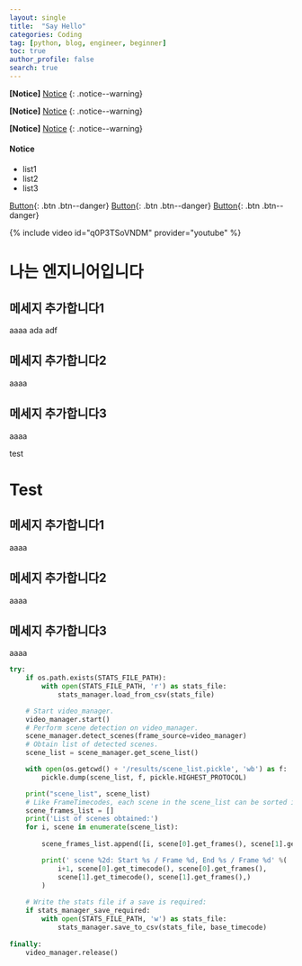 ```yaml
---
layout: single
title:  "Say Hello"
categories: Coding
tag: [python, blog, engineer, beginner]
toc: true
author_profile: false
search: true
---
```


**[Notice]** [Notice](https://teddylee777.github.io/)
{: .notice--warning}

**[Notice]** [Notice](https://teddylee777.github.io/)
{: .notice--warning}

**[Notice]** [Notice](https://teddylee777.github.io/)
{: .notice--warning}

<div class="notice--success">
<h4>Notice</h4>
<ul>
    <li>list1</li>
    <li>list2</li>
    <li>list3</li>

</ul>

</div>

[Button](https://google.com){: .btn .btn--danger}
[Button](https://google.com){: .btn .btn--danger}
[Button](https://google.com){: .btn .btn--danger}

{% include video id="q0P3TSoVNDM" provider="youtube" %}

# 나는 엔지니어입니다

## 메세지 추가합니다1
aaaa ada adf
## 메세지 추가합니다2
aaaa
## 메세지 추가합니다3
aaaa

test

# Test


## 메세지 추가합니다1
aaaa
## 메세지 추가합니다2
aaaa
## 메세지 추가합니다3
aaaa

```python
try:
    if os.path.exists(STATS_FILE_PATH):
        with open(STATS_FILE_PATH, 'r') as stats_file:
            stats_manager.load_from_csv(stats_file)

    # Start video_manager.
    video_manager.start()
    # Perform scene detection on video_manager.
    scene_manager.detect_scenes(frame_source=video_manager)
    # Obtain list of detected scenes.
    scene_list = scene_manager.get_scene_list()

    with open(os.getcwd() + '/results/scene_list.pickle', 'wb') as f:
        pickle.dump(scene_list, f, pickle.HIGHEST_PROTOCOL)

    print("scene_list", scene_list)
    # Like FrameTimecodes, each scene in the scene_list can be sorted if the list of scenes becomes unsorted.
    scene_frames_list = []
    print('List of scenes obtained:')
    for i, scene in enumerate(scene_list):
        
        scene_frames_list.append([i, scene[0].get_frames(), scene[1].get_frames()])

        print(' scene %2d: Start %s / Frame %d, End %s / Frame %d' %(
            i+1, scene[0].get_timecode(), scene[0].get_frames(),
            scene[1].get_timecode(), scene[1].get_frames(),)
        )
    
    # Write the stats file if a save is required:
    if stats_manager_save_required:
        with open(STATS_FILE_PATH, 'w') as stats_file:
            stats_manager.save_to_csv(stats_file, base_timecode)
    
finally:
    video_manager.release()
```

